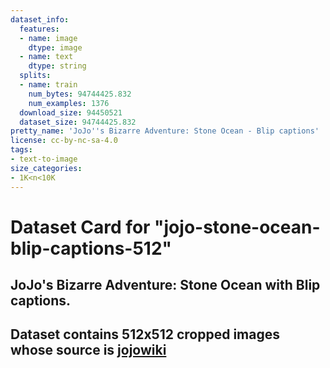 ```yaml
---
dataset_info:
  features:
  - name: image
    dtype: image
  - name: text
    dtype: string
  splits:
  - name: train
    num_bytes: 94744425.832
    num_examples: 1376
  download_size: 94450521
  dataset_size: 94744425.832
pretty_name: 'JoJo''s Bizarre Adventure: Stone Ocean - Blip captions'
license: cc-by-nc-sa-4.0
tags:
- text-to-image
size_categories:
- 1K<n<10K
---
```

# Dataset Card for "jojo-stone-ocean-blip-captions-512"

## JoJo's Bizarre Adventure: Stone Ocean with Blip captions.
## Dataset contains 512x512 cropped images whose source is [jojowiki](https://jojowiki.com/Stone_Ocean_(Anime))